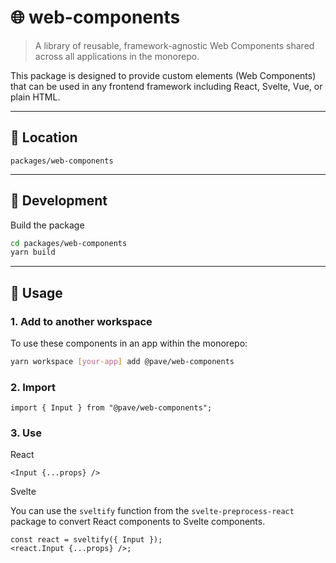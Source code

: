 # 🌐 web-components

> A library of reusable, framework-agnostic Web Components shared across all applications in the monorepo.

This package is designed to provide custom elements (Web Components) that can be used in any frontend framework including React, Svelte, Vue, or plain HTML.

---

## 📁 Location

`packages/web-components`

---

## 🔨 Development

Build the package

```bash
cd packages/web-components
yarn build
```

---

## 🚀 Usage

### 1. Add to another workspace

To use these components in an app within the monorepo:

```bash
yarn workspace [your-app] add @pave/web-components
```

### 2. Import

```tsx
import { Input } from "@pave/web-components";
```

### 3. Use

React

```tsx
<Input {...props} />
```

Svelte

You can use the `sveltify` function from the `svelte-preprocess-react` package to convert React components to Svelte components.

```tsx
const react = sveltify({ Input });
<react.Input {...props} />;
```
